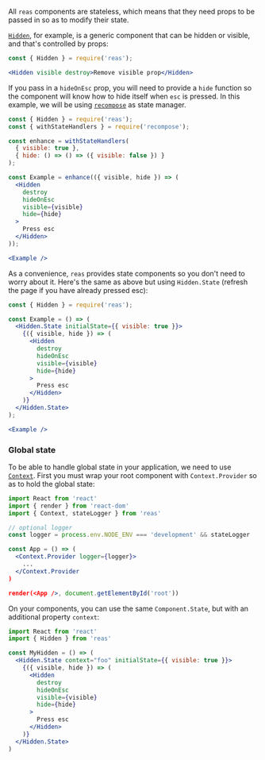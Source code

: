 All `reas` components are stateless, which means that they need props to be passed in so as to modify their state.

[`Hidden`](#hidden), for example, is a generic component that can be hidden or visible, and that's controlled by props:
```jsx { "showCode": true }
const { Hidden } = require('reas');

<Hidden visible destroy>Remove visible prop</Hidden>
```

If you pass in a `hideOnEsc` prop, you will need to provide a `hide` function so the component will know how to hide itself when `esc` is pressed. In this example, we will be using [`recompose`](https://github.com/acdlite/recompose) as state manager.
```jsx { "showCode": true }
const { Hidden } = require('reas');
const { withStateHandlers } = require('recompose');

const enhance = withStateHandlers(
  { visible: true },
  { hide: () => () => ({ visible: false }) }
);

const Example = enhance(({ visible, hide }) => (
  <Hidden
    destroy
    hideOnEsc
    visible={visible}
    hide={hide}
  >
    Press esc
  </Hidden>
));

<Example />
```

As a convenience, `reas` provides state components so you don't need to worry about it. Here's the same as above but using `Hidden.State` (refresh the page if you have already pressed esc):
```jsx { "showCode": true }
const { Hidden } = require('reas');

const Example = () => (
  <Hidden.State initialState={{ visible: true }}>
    {({ visible, hide }) => (
      <Hidden
        destroy
        hideOnEsc
        visible={visible}
        hide={hide}
      >
        Press esc
      </Hidden>
    )}
  </Hidden.State>
);

<Example />
```

### Global state

To be able to handle global state in your application, we need to use [`Context`](#context). First you must wrap your root component with `Context.Provider` so as to hold the global state:

```jsx static
import React from 'react'
import { render } from 'react-dom'
import { Context, stateLogger } from 'reas'

// optional logger
const logger = process.env.NODE_ENV === 'development' && stateLogger

const App = () => (
  <Context.Provider logger={logger}>
    ...
  </Context.Provider
)

render(<App />, document.getElementById('root'))
```

On your components, you can use the same `Component.State`, but with an additional property `context`:

```jsx static
import React from 'react'
import { Hidden } from 'reas'

const MyHidden = () => (
  <Hidden.State context="foo" initialState={{ visible: true }}>
    {({ visible, hide }) => (
      <Hidden
        destroy
        hideOnEsc
        visible={visible}
        hide={hide}
      >
        Press esc
      </Hidden>
    )}
  </Hidden.State>
)
```